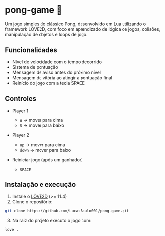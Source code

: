 # pong-game 🏓
Um jogo simples do clássico Pong, desenvolvido em Lua utilizando o framework LÖVE2D, com foco em aprendizado de lógica de jogos, colisões, manipulação de objetos e loops de jogo.

## Funcionalidades
- Nível de velocidade com o tempo decorrido
- Sistema de pontuação
- Mensagem de aviso antes do próximo nível
- Mensagem de vitória ao atingir a pontuação final
- Reinício do jogo com a tecla SPACE

## Controles
- Player 1
  - ``W`` → mover para cima
  - ``S`` → mover para baixo

- Player 2
  - ``up`` → mover para cima
  - ``down`` → mover para baixo

- Reiniciar jogo (após um ganhador)
   - ``SPACE``

## Instalação e execução
1. Instale o [LÖVE2D](https://love2d.org/) (>= 11.4)
2. Clone o repositório:
```bash
git clone https://github.com/LucasPaulo001/pong-game.git
```
3. Na raiz do projeto executo o jogo com:
```bash
love .
```

    

